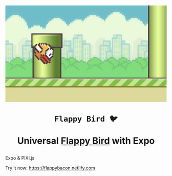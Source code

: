 <h1 align="center">

<p align="center">
  <img src="assets/icons/preview.jpeg"/>
</p>

    Flappy Bird 🐦

Universal [**Flappy Bird**](https://flappybacon.netlify.com) with Expo

</h1>

Expo & PIXI.js

Try it now: https://flappybacon.netlify.com
